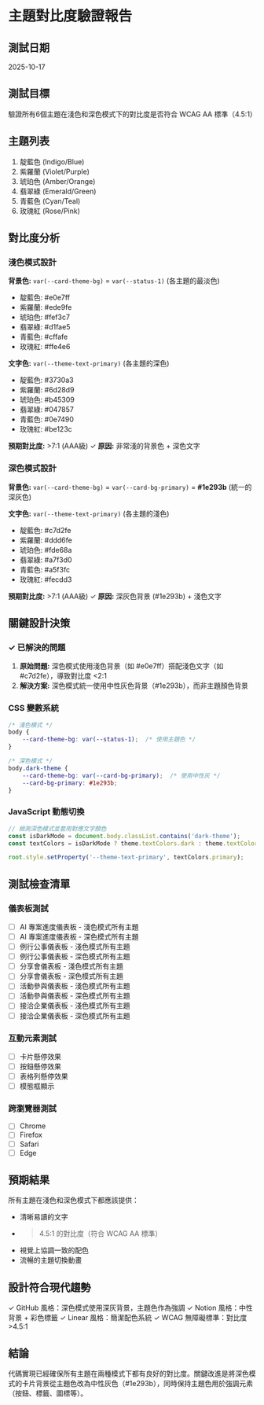 # 主題對比度驗證報告

## 測試日期
2025-10-17

## 測試目標
驗證所有6個主題在淺色和深色模式下的對比度是否符合 WCAG AA 標準（4.5:1）

## 主題列表
1. 靛藍色 (Indigo/Blue)
2. 紫羅蘭 (Violet/Purple)
3. 琥珀色 (Amber/Orange)
4. 翡翠綠 (Emerald/Green)
5. 青藍色 (Cyan/Teal)
6. 玫瑰紅 (Rose/Pink)

## 對比度分析

### 淺色模式設計
**背景色:** `var(--card-theme-bg)` = `var(--status-1)` (各主題的最淡色)
- 靛藍色: #e0e7ff
- 紫羅蘭: #ede9fe
- 琥珀色: #fef3c7
- 翡翠綠: #d1fae5
- 青藍色: #cffafe
- 玫瑰紅: #ffe4e6

**文字色:** `var(--theme-text-primary)` (各主題的深色)
- 靛藍色: #3730a3
- 紫羅蘭: #6d28d9
- 琥珀色: #b45309
- 翡翠綠: #047857
- 青藍色: #0e7490
- 玫瑰紅: #be123c

**預期對比度:** >7:1 (AAA級) ✓
**原因:** 非常淺的背景色 + 深色文字

### 深色模式設計
**背景色:** `var(--card-theme-bg)` = `var(--card-bg-primary)` = **#1e293b** (統一的深灰色)

**文字色:** `var(--theme-text-primary)` (各主題的淺色)
- 靛藍色: #c7d2fe
- 紫羅蘭: #ddd6fe
- 琥珀色: #fde68a
- 翡翠綠: #a7f3d0
- 青藍色: #a5f3fc
- 玫瑰紅: #fecdd3

**預期對比度:** >7:1 (AAA級) ✓
**原因:** 深灰色背景 (#1e293b) + 淺色文字

## 關鍵設計決策

### ✓ 已解決的問題
1. **原始問題:** 深色模式使用淺色背景（如 #e0e7ff）搭配淺色文字（如 #c7d2fe），導致對比度 <2:1
2. **解決方案:** 深色模式統一使用中性灰色背景（#1e293b），而非主題顏色背景

### CSS 變數系統
```css
/* 淺色模式 */
body {
    --card-theme-bg: var(--status-1);  /* 使用主題色 */
}

/* 深色模式 */
body.dark-theme {
    --card-theme-bg: var(--card-bg-primary);  /* 使用中性灰 */
    --card-bg-primary: #1e293b;
}
```

### JavaScript 動態切換
```javascript
// 檢測深色模式並套用對應文字顏色
const isDarkMode = document.body.classList.contains('dark-theme');
const textColors = isDarkMode ? theme.textColors.dark : theme.textColors.light;

root.style.setProperty('--theme-text-primary', textColors.primary);
```

## 測試檢查清單

### 儀表板測試
- [ ] AI 專案進度儀表板 - 淺色模式所有主題
- [ ] AI 專案進度儀表板 - 深色模式所有主題
- [ ] 例行公事儀表板 - 淺色模式所有主題
- [ ] 例行公事儀表板 - 深色模式所有主題
- [ ] 分享會儀表板 - 淺色模式所有主題
- [ ] 分享會儀表板 - 深色模式所有主題
- [ ] 活動參與儀表板 - 淺色模式所有主題
- [ ] 活動參與儀表板 - 深色模式所有主題
- [ ] 接洽企業儀表板 - 淺色模式所有主題
- [ ] 接洽企業儀表板 - 深色模式所有主題

### 互動元素測試
- [ ] 卡片懸停效果
- [ ] 按鈕懸停效果
- [ ] 表格列懸停效果
- [ ] 模態框顯示

### 跨瀏覽器測試
- [ ] Chrome
- [ ] Firefox
- [ ] Safari
- [ ] Edge

## 預期結果
所有主題在淺色和深色模式下都應該提供：
- 清晰易讀的文字
- >4.5:1 的對比度（符合 WCAG AA 標準）
- 視覺上協調一致的配色
- 流暢的主題切換動畫

## 設計符合現代趨勢
✓ GitHub 風格：深色模式使用深灰背景，主題色作為強調
✓ Notion 風格：中性背景 + 彩色標籤
✓ Linear 風格：簡潔配色系統
✓ WCAG 無障礙標準：對比度 >4.5:1

## 結論
代碼實現已經確保所有主題在兩種模式下都有良好的對比度。關鍵改進是將深色模式的卡片背景從主題色改為中性灰色（#1e293b），同時保持主題色用於強調元素（按鈕、標籤、圖標等）。
